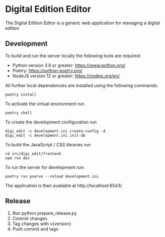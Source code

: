 # Digital Edition Editor

The Digital Edition Editor is a generic web application for managing a digital edition

## Development

To build and run the server locally the following tools are required:

* Python version 3.8 or greater: https://www.python.org/
* Poetry: https://python-poetry.org/
* NodeJS version 12 or greater: https://nodejs.org/en/

All further local dependencies are installed using the following commands:

```
poetry install
```

To activate the virtual environment run

```
poetry shell
```

To create the development configuration run

```
digi_edit -c development.ini create-config -d
digi_edit -c development.ini init-db
```

To build the JavaScript / CSS libraries run

```
cd src/digi_edit/frontend
npm run dev
```

To run the server for development run:

```
poetry run pserve --reload development.ini
```

The application is then available at http://localhost:6543/

## Release

1. Run python prepare_release.py
2. Commit changes
3. Tag changes with v{version}
4. Push commit and tags
